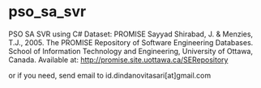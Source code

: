 # pso_sa_svr
PSO SA SVR using C#
Dataset: PROMISE
Sayyad Shirabad, J. & Menzies, T.J., 2005. The PROMISE Repository of Software Engineering Databases. School of Information Technology and Engineering, University of Ottawa, Canada. Available at: http://promise.site.uottawa.ca/SERepository

or if you need, send email to id.dindanovitasari[at]gmail.com
